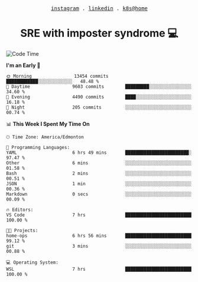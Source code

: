 <p align="center">
  <samp>
    <a href="https://www.instagram.com/lildrunkensmurf/">instagram</a> .
    <a href="https://www.linkedin.com/in/joryirving/">linkedin</a> .
    <a href="https://github.com/joryirving/k3s-home-cluster">k8s@home</a>
  </samp>
</p>

<h1 align="center">
  SRE with imposter syndrome 💻
</h1>

<!--START_SECTION:waka-->
![Code Time](http://img.shields.io/badge/Code%20Time-150%20hrs%2024%20mins-blue)

**I'm an Early 🐤** 

```text
🌞 Morning                13454 commits       ████████████░░░░░░░░░░░░░   48.48 % 
🌆 Daytime                9603 commits        █████████░░░░░░░░░░░░░░░░   34.60 % 
🌃 Evening                4490 commits        ████░░░░░░░░░░░░░░░░░░░░░   16.18 % 
🌙 Night                  205 commits         ░░░░░░░░░░░░░░░░░░░░░░░░░   00.74 % 
```


📊 **This Week I Spent My Time On** 

```text
🕑︎ Time Zone: America/Edmonton

💬 Programming Languages: 
YAML                     6 hrs 49 mins       ████████████████████████░   97.47 % 
Other                    6 mins              ░░░░░░░░░░░░░░░░░░░░░░░░░   01.58 % 
Bash                     2 mins              ░░░░░░░░░░░░░░░░░░░░░░░░░   00.51 % 
JSON                     1 min               ░░░░░░░░░░░░░░░░░░░░░░░░░   00.36 % 
Markdown                 0 secs              ░░░░░░░░░░░░░░░░░░░░░░░░░   00.09 % 

🔥 Editors: 
VS Code                  7 hrs               █████████████████████████   100.00 % 

🐱‍💻 Projects: 
home-ops                 6 hrs 56 mins       █████████████████████████   99.12 % 
git                      3 mins              ░░░░░░░░░░░░░░░░░░░░░░░░░   00.88 % 

💻 Operating System: 
WSL                      7 hrs               █████████████████████████   100.00 % 
```


<!--END_SECTION:waka-->